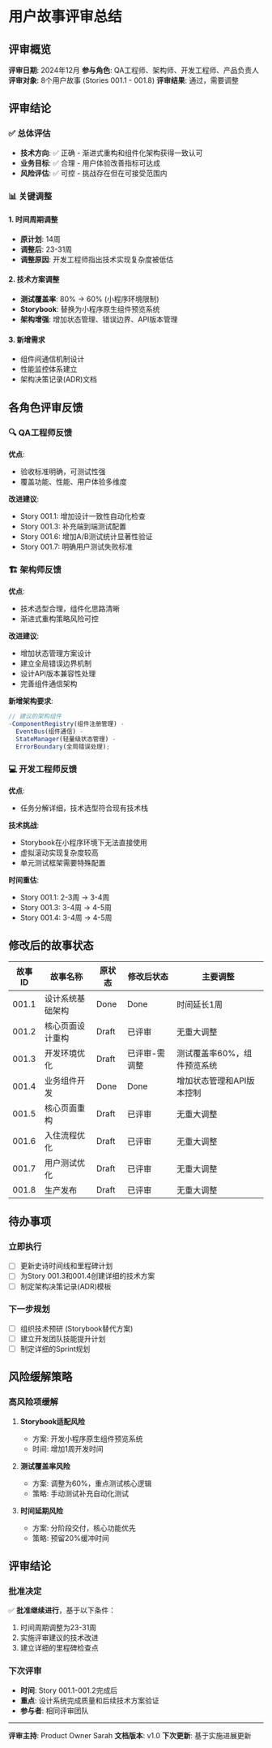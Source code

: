 # 用户故事评审总结

## 评审概览

**评审日期**: 2024年12月
**参与角色**: QA工程师、架构师、开发工程师、产品负责人
**评审对象**: 8个用户故事 (Stories 001.1 - 001.8)
**评审结果**: 通过，需要调整

## 评审结论

### ✅ 总体评估

- **技术方向**: ✅ 正确 - 渐进式重构和组件化架构获得一致认可
- **业务目标**: ✅ 合理 - 用户体验改善指标可达成
- **风险评估**: ✅ 可控 - 挑战存在但在可接受范围内

### 📊 关键调整

#### 1. 时间周期调整

- **原计划**: 14周
- **调整后**: 23-31周
- **调整原因**: 开发工程师指出技术实现复杂度被低估

#### 2. 技术方案调整

- **测试覆盖率**: 80% → 60% (小程序环境限制)
- **Storybook**: 替换为小程序原生组件预览系统
- **架构增强**: 增加状态管理、错误边界、API版本管理

#### 3. 新增需求

- 组件间通信机制设计
- 性能监控体系建立
- 架构决策记录(ADR)文档

## 各角色评审反馈

### 🔍 QA工程师反馈

**优点**:

- 验收标准明确，可测试性强
- 覆盖功能、性能、用户体验多维度

**改进建议**:

- Story 001.1: 增加设计一致性自动化检查
- Story 001.3: 补充端到端测试配置
- Story 001.6: 增加A/B测试统计显著性验证
- Story 001.7: 明确用户测试失败标准

### 🏗️ 架构师反馈

**优点**:

- 技术选型合理，组件化思路清晰
- 渐进式重构策略风险可控

**改进建议**:

- 增加状态管理方案设计
- 建立全局错误边界机制
- 设计API版本兼容性处理
- 完善组件通信架构

**新增架构要求**:

```javascript
// 建议的架构组件
-ComponentRegistry(组件注册管理) -
  EventBus(组件通信) -
  StateManager(轻量级状态管理) -
  ErrorBoundary(全局错误处理);
```

### 💻 开发工程师反馈

**优点**:

- 任务分解详细，技术选型符合现有技术栈

**技术挑战**:

- Storybook在小程序环境下无法直接使用
- 虚拟滚动实现复杂度较高
- 单元测试框架需要特殊配置

**时间重估**:

- Story 001.1: 2-3周 → 3-4周
- Story 001.3: 3-4周 → 4-5周
- Story 001.4: 3-4周 → 4-5周

## 修改后的故事状态

| 故事ID | 故事名称         | 原状态 | 修改后状态    | 主要调整                    |
| ------ | ---------------- | ------ | ------------- | --------------------------- |
| 001.1  | 设计系统基础架构 | Done   | Done          | 时间延长1周                 |
| 001.2  | 核心页面设计重构 | Draft  | 已评审        | 无重大调整                  |
| 001.3  | 开发环境优化     | Draft  | 已评审-需调整 | 测试覆盖率60%，组件预览系统 |
| 001.4  | 业务组件开发     | Done   | Done          | 增加状态管理和API版本控制   |
| 001.5  | 核心页面重构     | Draft  | 已评审        | 无重大调整                  |
| 001.6  | 入住流程优化     | Draft  | 已评审        | 无重大调整                  |
| 001.7  | 用户测试优化     | Draft  | 已评审        | 无重大调整                  |
| 001.8  | 生产发布         | Draft  | 已评审        | 无重大调整                  |

## 待办事项

### 立即执行

- [ ] 更新史诗时间线和里程碑计划
- [ ] 为Story 001.3和001.4创建详细的技术方案
- [ ] 制定架构决策记录(ADR)模板

### 下一步规划

- [ ] 组织技术预研 (Storybook替代方案)
- [ ] 建立开发团队技能提升计划
- [ ] 制定详细的Sprint规划

## 风险缓解策略

### 高风险项缓解

1. **Storybook适配风险**
   - 方案: 开发小程序原生组件预览系统
   - 时间: 增加1周开发时间

2. **测试覆盖率风险**
   - 方案: 调整为60%，重点测试核心逻辑
   - 策略: 手动测试补充自动化测试

3. **时间延期风险**
   - 方案: 分阶段交付，核心功能优先
   - 策略: 预留20%缓冲时间

## 评审结论

### 批准决定

✅ **批准继续进行**，基于以下条件：

1. 时间周期调整为23-31周
2. 实施评审建议的技术改进
3. 建立详细的里程碑检查点

### 下次评审

- **时间**: Story 001.1-001.2完成后
- **重点**: 设计系统完成质量和后续技术方案验证
- **参与者**: 相同评审团队

---

**评审主持**: Product Owner Sarah
**文档版本**: v1.0
**下次更新**: 基于实施进展更新
